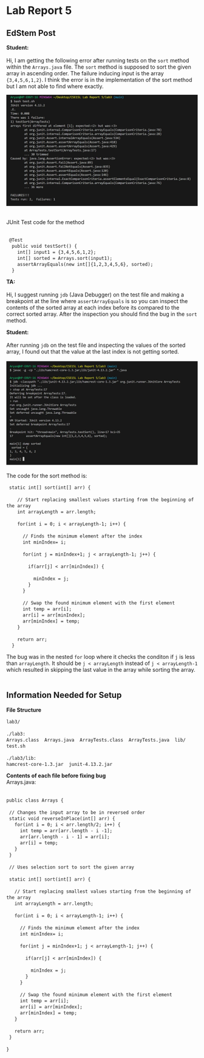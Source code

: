# Lab Report 5

## EdStem Post

**Student:** <br><br>
Hi, I am getting the following error after running tests on the `sort` method within the `Arrays.java` file. The `sort` method is supposed to sort the given array in ascending order. The failure inducing input is the array `{3,4,5,6,1,2}`. I think the error is in the implementation of the sort method but I am not able to find where exactly.

![Image](lab51.JPG) <br><br>

JUnit Test code for the method <br>
```

 @Test
  public void testSort() {
    int[] input1 = {3,4,5,6,1,2};
    int[] sorted = Arrays.sort(input1);
    assertArrayEquals(new int[]{1,2,3,4,5,6}, sorted);
  }

```

**TA:** <br><br>
Hi, I suggest running `jdb` (Java Debugger) on the test file and making a breakpoint at the line where `assertArrayEquals` is so you can inspect the contents of the sorted array at each index before its compared to the correct sorted array. After the inspection you should find the bug in the `sort` method. 

**Student:** <br><br>
After running `jdb` on the test file and inspecting the values of the sorted array, I found out that the value at the last index is not getting sorted. <br><br>
![Image](lab52.JPG) <br><br>
The code for the sort method is: 
```
 static int[] sort(int[] arr) {

    // Start replacing smallest values starting from the beginning of the array
    int arrayLength = arr.length;

    for(int i = 0; i < arrayLength-1; i++) {

      // Finds the minimum element after the index
      int minIndex= i;
      
      for(int j = minIndex+1; j < arrayLength-1; j++) {

        if(arr[j] < arr[minIndex]) {

          minIndex = j;
        }
      }

      // Swap the found minimum element with the first element 
      int temp = arr[i];
      arr[i] = arr[minIndex];
      arr[minIndex] = temp;
    }

    return arr;
  }
```
The bug was in the nested `for` loop where it checks the conditon if `j` is less than `arrayLength`. It should be `j < arrayLength` instead of `j < arrayLength-1` which resulted in skipping the last value in the array while sorting the array. <br><br>

## Information Needed for Setup

**File Structure**
```
lab3/

./lab3:
Arrays.class  Arrays.java  ArrayTests.class  ArrayTests.java  lib/  test.sh

./lab3/lib:
hamcrest-core-1.3.jar  junit-4.13.2.jar
```

**Contents of each file before fixing bug** <br>
 Arrays.java: <br> <br>
 ```
public class Arrays {

  // Changes the input array to be in reversed order
  static void reverseInPlace(int[] arr) {
    for(int i = 0; i < arr.length/2; i++) {
      int temp = arr[arr.length - i -1];
      arr[arr.length - i - 1] = arr[i];
      arr[i] = temp;
    }
  }

  // Uses selection sort to sort the given array

  static int[] sort(int[] arr) {

    // Start replacing smallest values starting from the beginning of the array
    int arrayLength = arr.length;

    for(int i = 0; i < arrayLength-1; i++) {

      // Finds the minimum element after the index
      int minIndex= i;
      
      for(int j = minIndex+1; j < arrayLength-1; j++) {

        if(arr[j] < arr[minIndex]) {

          minIndex = j;
        }
      }

      // Swap the found minimum element with the first element 
      int temp = arr[i];
      arr[i] = arr[minIndex];
      arr[minIndex] = temp;
    }

    return arr;
  }

}
  ```


